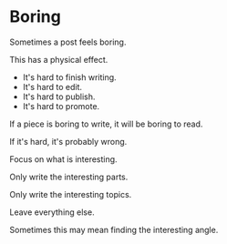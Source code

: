 # Boring

Sometimes a post feels boring.

This has a physical effect.

* It's hard to finish writing.
* It's hard to edit.
* It's hard to publish.
* It's hard to promote.

If a piece is boring to write, it will be boring to read.

If it's hard, it's probably wrong.

Focus on what is interesting.

Only write the interesting parts.

Only write the interesting topics.

Leave everything else.

Sometimes this may mean finding the interesting angle.


